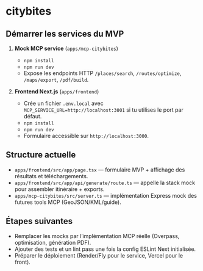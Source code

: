 # citybites

## Démarrer les services du MVP

1. **Mock MCP service** (`apps/mcp-citybites`)
   - `npm install`
   - `npm run dev`
   - Expose les endpoints HTTP `/places/search`, `/routes/optimize`, `/maps/export`, `/pdf/build`.

2. **Frontend Next.js** (`apps/frontend`)
   - Crée un fichier `.env.local` avec `MCP_SERVICE_URL=http://localhost:3001` si tu utilises le port par défaut.
   - `npm install`
   - `npm run dev`
   - Formulaire accessible sur `http://localhost:3000`.

## Structure actuelle

- `apps/frontend/src/app/page.tsx` — formulaire MVP + affichage des résultats et téléchargements.
- `apps/frontend/src/app/api/generate/route.ts` — appelle la stack mock pour assembler itinéraire + exports.
- `apps/mcp-citybites/src/server.ts` — implémentation Express mock des futures tools MCP (GeoJSON/KML/guide).

## Étapes suivantes

- Remplacer les mocks par l’implémentation MCP réelle (Overpass, optimisation, génération PDF).
- Ajouter des tests et un lint pass une fois la config ESLint Next initialisée.
- Préparer le déploiement (Render/Fly pour le service, Vercel pour le front).
